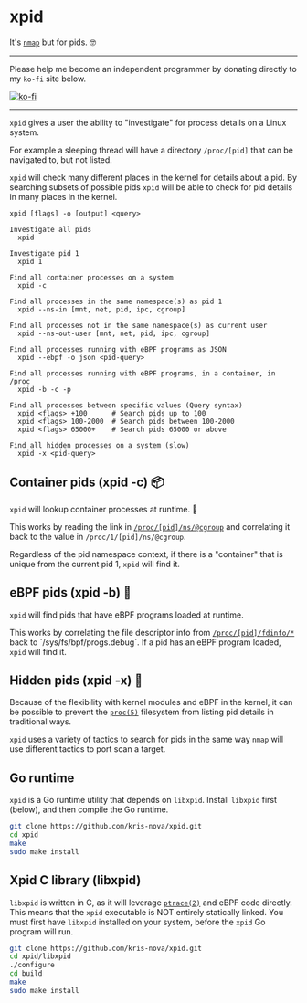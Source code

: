 # xpid 

It's [`nmap`](https://nmap.org/) but for pids. 🤓

---

Please help me become an independent programmer by donating directly to my `ko-fi` site below.

[![ko-fi](https://ko-fi.com/img/githubbutton_sm.svg)](https://ko-fi.com/D1D8CXLHZ) 

---

`xpid` gives a user the ability to "investigate" for process details on a Linux system.

For example a sleeping thread will have a directory `/proc/[pid]` that can be navigated to, but not listed.

`xpid` will check many different places in the kernel for details about a pid. 
By searching subsets of possible pids `xpid` will be able to check for pid details in many places in the kernel.

```
xpid [flags] -o [output] <query>

Investigate all pids
  xpid

Investigate pid 1
  xpid 1

Find all container processes on a system
  xpid -c

Find all processes in the same namespace(s) as pid 1
  xpid --ns-in [mnt, net, pid, ipc, cgroup]

Find all processes not in the same namespace(s) as current user
  xpid --ns-out-user [mnt, net, pid, ipc, cgroup]

Find all processes running with eBPF programs as JSON
  xpid --ebpf -o json <pid-query>

Find all processes running with eBPF programs, in a container, in /proc
  xpid -b -c -p

Find all processes between specific values (Query syntax)
  xpid <flags> +100      # Search pids up to 100
  xpid <flags> 100-2000  # Search pids between 100-2000 
  xpid <flags> 65000+    # Search pids 65000 or above

Find all hidden processes on a system (slow)
  xpid -x <pid-query>

```

## Container pids (xpid -c) 📦

`xpid` will lookup container processes at runtime. 🎉

This works by reading the link in [`/proc/[pid]/ns/@cgroup`](https://man7.org/linux/man-pages/man7/namespaces.7.html#:~:text=/proc/%5Bpid%5D/ns/cgroup) and correlating it back to the value in `/proc/1/[pid]/ns/@cgroup`.

Regardless of the pid namespace context, if there is a "container" that is unique from the current pid 1, `xpid` will find it.

## eBPF pids (xpid -b) 🐝

`xpid` will find pids that have eBPF programs loaded at runtime.

This works by correlating the file descriptor info from [`/proc/[pid]/fdinfo/*`](https://man7.org/linux/man-pages/man5/proc.5.html#:~:text=file%20descriptor%200.-,/proc/%5Bpid%5D/fdinfo/,-(since%20Linux%202.6.22)) back to `/sys/fs/bpf/progs.debug`. 
If a pid has an eBPF program loaded, `xpid` will find it.

## Hidden pids (xpid -x) 🙈

Because of the flexibility with kernel modules and eBPF in the kernel, it can be possible to prevent the [`proc(5)`](https://man7.org/linux/man-pages/man5/proc.5.html) filesystem from listing pid details in traditional ways.

`xpid` uses a variety of tactics to search for pids in the same way `nmap` will use different tactics to port scan a target.

## Go runtime

`xpid` is a Go runtime utility that depends on `libxpid`.
Install `libxpid` first (below), and then compile the Go runtime.

```bash
git clone https://github.com/kris-nova/xpid.git
cd xpid
make
sudo make install
```

## Xpid C library (libxpid)

`libxpid` is written in C, as it will leverage [`ptrace(2)`](https://man7.org/linux/man-pages/man2/ptrace.2.html) and eBPF code directly. 
This means that the `xpid` executable is NOT entirely statically linked. 
You must first have `libxpid` installed on your system, before the `xpid` Go program will run.

```bash 
git clone https://github.com/kris-nova/xpid.git
cd xpid/libxpid
./configure
cd build
make
sudo make install
```

